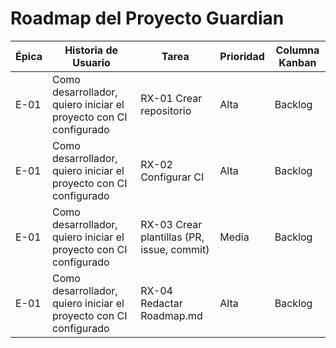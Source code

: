 # Roadmap del Proyecto Guardian

| Épica | Historia de Usuario                                                                 | Tarea                         | Prioridad | Columna Kanban |
|-------|--------------------------------------------------------------------------------------|-------------------------------|-----------|----------------|
| E-01  | Como desarrollador, quiero iniciar el proyecto con CI configurado                  | RX-01 Crear repositorio       | Alta      | Backlog        |
| E-01  | Como desarrollador, quiero iniciar el proyecto con CI configurado                  | RX-02 Configurar CI           | Alta      | Backlog        |
| E-01  | Como desarrollador, quiero iniciar el proyecto con CI configurado                  | RX-03 Crear plantillas (PR, issue, commit) | Media     | Backlog        |
| E-01  | Como desarrollador, quiero iniciar el proyecto con CI configurado                  | RX-04 Redactar Roadmap.md     | Alta      | Backlog        |
